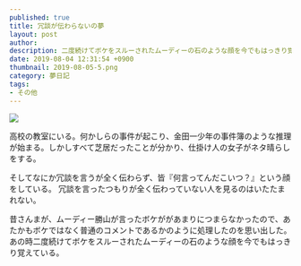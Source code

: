 ```yaml
---
published: true
title: 冗談が伝わらないの夢
layout: post
author: 
description: 二度続けてボケをスルーされたムーディーの石のような顔を今でもはっきり覚えている。
date: 2019-08-04 12:31:54 +0900
thumbnail: 2019-08-05-5.png
category: 夢日記
tags:
- その他
---
```


![]({{site.baseurl}}/assets/img/2019-08-05-5.png)

高校の教室にいる。何かしらの事件が起こり、金田一少年の事件簿のような推理が始まる。しかしすべて芝居だったことが分かり、仕掛け人の女子がネタ晴らしをする。

そしてなにか冗談を言うが全く伝わらず、皆『何言ってんだこいつ？』という顔をしている。
冗談を言ったつもりが全く伝わっていない人を見るのはいたたまれない。

昔さんまが、ムーディー勝山が言ったボケががあまりにつまらなかったので、あたかもボケではなく普通のコメントであるかのように処理したのを思い出した。あの時二度続けてボケをスルーされたムーディーの石のような顔を今でもはっきり覚えている。


